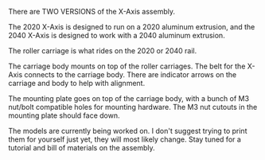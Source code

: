There are TWO VERSIONS of the X-Axis assembly. 

The 2020 X-Axis is designed to run on a 2020 aluminum extrusion, and the 2040 X-Axis is designed to work with a 2040 aluminum extrusion.

The roller carriage is what rides on the 2020 or 2040 rail.

The carriage body mounts on top of the roller carriages. The belt for the X-Axis connects to the carriage body. There are indicator arrows on the carriage and body to help with alignment. 

The mounting plate goes on top of the carriage body, with a bunch of M3 nut/bolt compatible holes for mounting hardware. The M3 nut cutouts in the mounting plate should face down.

The models are currently being worked on. I don't suggest trying to print them for yourself just yet, they will most likely change.
Stay tuned for a tutorial and bill of materials on the assembly.
